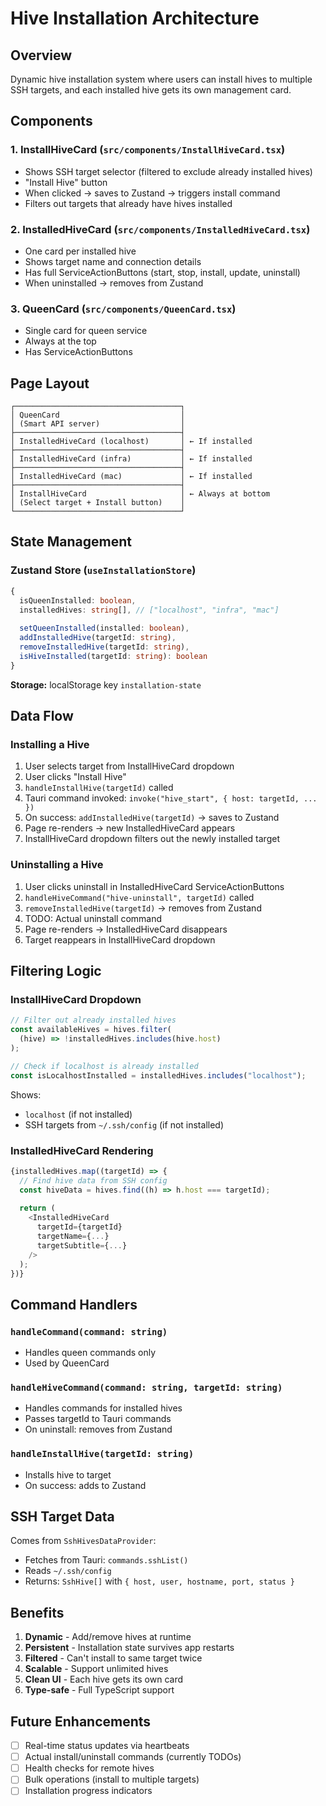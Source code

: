 # Hive Installation Architecture

## Overview

Dynamic hive installation system where users can install hives to multiple SSH targets, and each installed hive gets its own management card.

## Components

### 1. **InstallHiveCard** (`src/components/InstallHiveCard.tsx`)
- Shows SSH target selector (filtered to exclude already installed hives)
- "Install Hive" button
- When clicked → saves to Zustand → triggers install command
- Filters out targets that already have hives installed

### 2. **InstalledHiveCard** (`src/components/InstalledHiveCard.tsx`)
- One card per installed hive
- Shows target name and connection details
- Has full ServiceActionButtons (start, stop, install, update, uninstall)
- When uninstalled → removes from Zustand

### 3. **QueenCard** (`src/components/QueenCard.tsx`)
- Single card for queen service
- Always at the top
- Has ServiceActionButtons

## Page Layout

```
┌─────────────────────────────────────┐
│ QueenCard                           │
│ (Smart API server)                  │
├─────────────────────────────────────┤
│ InstalledHiveCard (localhost)       │ ← If installed
├─────────────────────────────────────┤
│ InstalledHiveCard (infra)           │ ← If installed
├─────────────────────────────────────┤
│ InstalledHiveCard (mac)             │ ← If installed
├─────────────────────────────────────┤
│ InstallHiveCard                     │ ← Always at bottom
│ (Select target + Install button)    │
└─────────────────────────────────────┘
```

## State Management

### Zustand Store (`useInstallationStore`)

```typescript
{
  isQueenInstalled: boolean,
  installedHives: string[], // ["localhost", "infra", "mac"]
  
  setQueenInstalled(installed: boolean),
  addInstalledHive(targetId: string),
  removeInstalledHive(targetId: string),
  isHiveInstalled(targetId: string): boolean
}
```

**Storage:** localStorage key `installation-state`

## Data Flow

### Installing a Hive

1. User selects target from InstallHiveCard dropdown
2. User clicks "Install Hive"
3. `handleInstallHive(targetId)` called
4. Tauri command invoked: `invoke("hive_start", { host: targetId, ... })`
5. On success: `addInstalledHive(targetId)` → saves to Zustand
6. Page re-renders → new InstalledHiveCard appears
7. InstallHiveCard dropdown filters out the newly installed target

### Uninstalling a Hive

1. User clicks uninstall in InstalledHiveCard ServiceActionButtons
2. `handleHiveCommand("hive-uninstall", targetId)` called
3. `removeInstalledHive(targetId)` → removes from Zustand
4. TODO: Actual uninstall command
5. Page re-renders → InstalledHiveCard disappears
6. Target reappears in InstallHiveCard dropdown

## Filtering Logic

### InstallHiveCard Dropdown

```typescript
// Filter out already installed hives
const availableHives = hives.filter(
  (hive) => !installedHives.includes(hive.host)
);

// Check if localhost is already installed
const isLocalhostInstalled = installedHives.includes("localhost");
```

Shows:
- `localhost` (if not installed)
- SSH targets from `~/.ssh/config` (if not installed)

### InstalledHiveCard Rendering

```typescript
{installedHives.map((targetId) => {
  // Find hive data from SSH config
  const hiveData = hives.find((h) => h.host === targetId);
  
  return (
    <InstalledHiveCard
      targetId={targetId}
      targetName={...}
      targetSubtitle={...}
    />
  );
})}
```

## Command Handlers

### `handleCommand(command: string)`
- Handles queen commands only
- Used by QueenCard

### `handleHiveCommand(command: string, targetId: string)`
- Handles commands for installed hives
- Passes targetId to Tauri commands
- On uninstall: removes from Zustand

### `handleInstallHive(targetId: string)`
- Installs hive to target
- On success: adds to Zustand

## SSH Target Data

Comes from `SshHivesDataProvider`:
- Fetches from Tauri: `commands.sshList()`
- Reads `~/.ssh/config`
- Returns: `SshHive[]` with `{ host, user, hostname, port, status }`

## Benefits

1. **Dynamic** - Add/remove hives at runtime
2. **Persistent** - Installation state survives app restarts
3. **Filtered** - Can't install to same target twice
4. **Scalable** - Support unlimited hives
5. **Clean UI** - Each hive gets its own card
6. **Type-safe** - Full TypeScript support

## Future Enhancements

- [ ] Real-time status updates via heartbeats
- [ ] Actual install/uninstall commands (currently TODOs)
- [ ] Health checks for remote hives
- [ ] Bulk operations (install to multiple targets)
- [ ] Installation progress indicators
